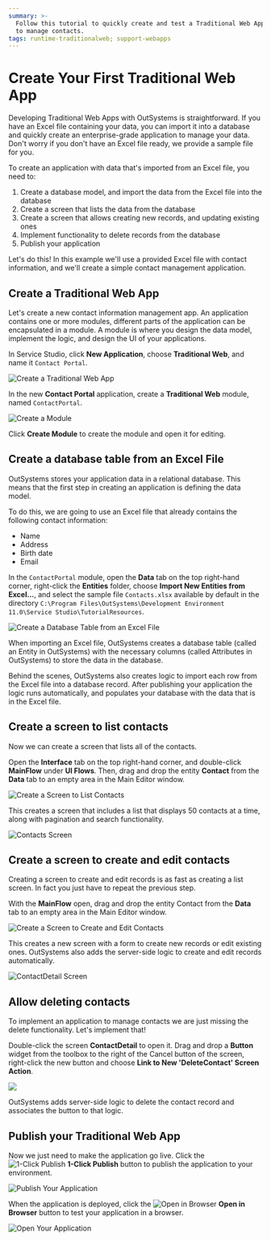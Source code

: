 ```yaml
---
summary: >-
  Follow this tutorial to quickly create and test a Traditional Web App example
  to manage contacts.
tags: runtime-traditionalweb; support-webapps
---
```


# Create Your First Traditional Web App

Developing Traditional Web Apps with OutSystems is straightforward. If you have an Excel file containing your data, you can import it into a database and quickly create an enterprise-grade application to manage your data. Don't worry if you don't have an Excel file ready, we provide a sample file for you.

To create an application with data that's imported from an Excel file, you need to:

1. Create a database model, and import the data from the Excel file into the database
2. Create a screen that lists the data from the database
3. Create a screen that allows creating new records, and updating existing ones
4. Implement functionality to delete records from the database
5. Publish your application

Let's do this! In this example we'll use a provided Excel file with contact information, and we'll create a simple contact management application.

## Create a Traditional Web App

Let's create a new contact information management app. An application contains one or more modules, different parts of the application can be encapsulated in a module. A module is where you design the data model, implement the logic, and design the UI of your applications.

In Service Studio, click **New Application**, choose **Traditional Web**, and name it `Contact Portal`.

![Create a Traditional Web App](https://github.com/danielmarquespt/docs-product/tree/e7ea3f444d5129dab245c69ab72ae091554bc4fb/src/getting-started/images/create-web-01.png?width=600)

In the new **Contact Portal** application, create a **Traditional Web** module, named `ContactPortal`.

![Create a Module](https://github.com/danielmarquespt/docs-product/tree/e7ea3f444d5129dab245c69ab72ae091554bc4fb/src/getting-started/images/create-web-02.png?width=900)

Click **Create Module** to create the module and open it for editing.

## Create a database table from an Excel File

OutSystems stores your application data in a relational database. This means that the first step in creating an application is defining the data model.

To do this, we are going to use an Excel file that already contains the following contact information:

* Name
* Address
* Birth date
* Email

In the `ContactPortal` module, open the **Data** tab on the top right-hand corner, right-click the **Entities** folder, choose **Import New Entities from Excel...**, and select the sample file `Contacts.xlsx` available by default in the directory `C:\Program Files\OutSystems\Development Environment 11.0\Service Studio\TutorialResources`.

![Create a Database Table from an Excel File](https://github.com/danielmarquespt/docs-product/tree/e7ea3f444d5129dab245c69ab72ae091554bc4fb/src/getting-started/images/create-web-03.png?width=900)

When importing an Excel file, OutSystems creates a database table \(called an Entity in OutSystems\) with the necessary columns \(called Attributes in OutSystems\) to store the data in the database.

Behind the scenes, OutSystems also creates logic to import each row from the Excel file into a database record. After publishing your application the logic runs automatically, and populates your database with the data that is in the Excel file.

## Create a screen to list contacts

Now we can create a screen that lists all of the contacts.

Open the **Interface** tab on the top right-hand corner, and double-click **MainFlow** under **UI Flows**. Then, drag and drop the entity **Contact** from the **Data** tab to an empty area in the Main Editor window.

![Create a Screen to List Contacts](https://github.com/danielmarquespt/docs-product/tree/e7ea3f444d5129dab245c69ab72ae091554bc4fb/src/getting-started/images/create-web-04.png?width=900)

This creates a screen that includes a list that displays 50 contacts at a time, along with pagination and search functionality.

![Contacts Screen](https://github.com/danielmarquespt/docs-product/tree/e7ea3f444d5129dab245c69ab72ae091554bc4fb/src/getting-started/images/create-web-05.png?width=900)

## Create a screen to create and edit contacts

Creating a screen to create and edit records is as fast as creating a list screen. In fact you just have to repeat the previous step.

With the **MainFlow** open, drag and drop the entity Contact from the **Data** tab to an empty area in the Main Editor window.

![Create a Screen to Create and Edit Contacts](https://github.com/danielmarquespt/docs-product/tree/e7ea3f444d5129dab245c69ab72ae091554bc4fb/src/getting-started/images/create-web-06.png?width=900)

This creates a new screen with a form to create new records or edit existing ones. OutSystems also adds the server-side logic to create and edit records automatically.

![ContactDetail Screen](https://github.com/danielmarquespt/docs-product/tree/e7ea3f444d5129dab245c69ab72ae091554bc4fb/src/getting-started/images/create-web-07.png?width=900)

## Allow deleting contacts

To implement an application to manage contacts we are just missing the delete functionality. Let's implement that!

Double-click the screen **ContactDetail** to open it. Drag and drop a **Button** widget from the toolbox to the right of the Cancel button of the screen, right-click the new button and choose **Link to New 'DeleteContact' Screen Action**.

![](https://github.com/danielmarquespt/docs-product/tree/e7ea3f444d5129dab245c69ab72ae091554bc4fb/src/getting-started/images/create-web-09.png?width=900)

OutSystems adds server-side logic to delete the contact record and associates the button to that logic.

## Publish your Traditional Web App

Now we just need to make the application go live. Click the ![1-Click Publish](../../.gitbook/assets/publish.png) **1-Click Publish** button to publish the application to your environment.

![Publish Your Application](https://github.com/danielmarquespt/docs-product/tree/e7ea3f444d5129dab245c69ab72ae091554bc4fb/src/getting-started/images/create-web-10.png?width=900)

When the application is deployed, click the ![Open in Browser](../../.gitbook/assets/open-browser.png) **Open in Browser** button to test your application in a browser.

![Open Your Application](https://github.com/danielmarquespt/docs-product/tree/e7ea3f444d5129dab245c69ab72ae091554bc4fb/src/getting-started/images/create-web-11.png?width=900)

